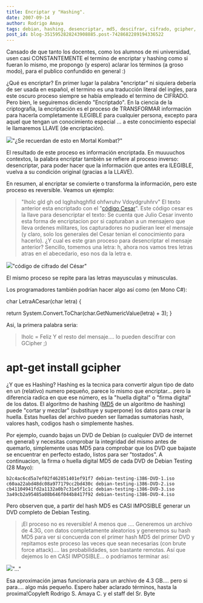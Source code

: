 ```yaml
---
title: Encriptar y "Hashing".
date: 2007-09-14
author: Rodrigo Amaya
tags: debian, hashing, desencriptar, md5, descifrar, cifrado, gcipher, encriptar
post_id: blog-3515952828243908885.post-7428682289194336522
---
```


Cansado de que tanto los docentes, como los alumnos de mi universidad, usen casi CONSTANTEMENTE el termino de encriptar y hashing como si fueran lo mismo, me propongo (y espero) aclarar los términos (a groso modo), para el publico confundido en general :)

¿Qué es encriptar? En primer lugar la palabra "encriptar" ni siquiera debería de ser usada en español, el termino es una traducción literal del ingles, para este oscuro proceso siempre se había empleado el termino de CIFRADO. Pero bien, le seguiremos diciendo "Encriptado". En la ciencia de la criptografía, la encriptación es el proceso de TRANSFORMAR información para hacerla completamente ILEGIBLE para cualquier persona, excepto para aquel que tengan un conocimiento especial ... a este conocimiento especial le llamaremos LLAVE (de encriptación).

[![](http://bp2.blogger.com/_ayvorITawE4/Ruqm6Gy6MpI/AAAAAAAAAcc/tS_6OU2Zbbw/s320/mortal.png)](http://bp2.blogger.com/_ayvorITawE4/Ruqm6Gy6MpI/AAAAAAAAAcc/tS_6OU2Zbbw/s1600-h/mortal.png)"¿Se recuerdan de esto en Mortal Kombat?"

El resultado de este proceso es información encriptada. En muuuuchos contextos, la palabra encriptar también se refiere al proceso inverso: desencriptar, para poder hacer que la información que antes era ILEGIBLE, vuelva a su condición original (gracias a la LLAVE).

En resumen, al encriptar se convierte o transforma la información, pero este proceso es reversible. Veamos un ejemplo:

> "Iholc gld gh od lqghshqghfld ohfwruhv
> Vdoydgruhñrv"
El texto anterior esta encriptado con el "[código Cesar](http://es.wikipedia.org/wiki/Cifrado_C%C3%A9sar)". Este código cesar es la llave para desencriptar el texto: Se cuenta que Julio Cesar invento esta forma de encriptacion por si capturaban a un mensajero que lleva ordenes militares, los capturadores no pudieran leer el mensaje (y claro, solo los generales del Cesar tenian el conocimiento para hacerlo). ¿Y cual es este gran proceso para desencriptar el mensaje anterior? Sencillo, tomemos una letra: h, ahora nos vamos tres letras atras en el abecedario, eso nos da la letra e.

[![](http://bp3.blogger.com/_ayvorITawE4/RuqooWy6MrI/AAAAAAAAAcs/u6NNmtQDDF4/s320/320px-Caesar3.svg.png)](http://bp3.blogger.com/_ayvorITawE4/RuqooWy6MrI/AAAAAAAAAcs/u6NNmtQDDF4/s1600-h/320px-Caesar3.svg.png)"código de cifrado del César"

El mismo proceso se repite para las letras mayusculas y minusculas.

Los programadores también podrían hacer algo así como (en Mono C#):

char LetraACesar(char letra) {

return System.Convert.ToChar(char.GetNumericValue(letra) + 3); }

Asi, la primera palabra seria:

> Iholc
> = Feliz
Y el resto del mensaje.... lo pueden descifrar con GCipher ;)
# apt-get install gcipher

¿Y que es Hashing? Hashing es la tecnica para convertir algun tipo de dato en un (relativo) numero pequeño, parece lo mismo que encriptar... pero la diferencia radica en que ese número, es la "huella digital" o "firma digital" de los datos. El algoritmo de hashing ([MD5](http://es.wikipedia.org/wiki/MD5) de un algoritmo de hashing) puede "cortar y mezclar" (substituye y superpone) los datos para crear la huella. Estas huellas del archivo pueden ser llamadas sumatorias hash, valores hash, codigos hash o simplemente hashes.

Por ejemplo, cuando bajas un DVD de Debian (o cualquier DVD de internet en general) y necesitas comprobar la integridad del mismo antes de quemarlo, simplemente usas MD5 para comprobar que los DVD que bajaste se encuentrar en perfecto estado, listos para ser "tostados". A continuacion, la firma o huella digital MD5 de cada DVD de Debian Testing (28 Mayo):

```
b2c4ac6cd5a7ef02f462851401ef91f7 debian-testing-i386-DVD-1.iso c60aa22abd48dc08a977179cc2bd430c debian-testing-i386-DVD-2.iso cb41104941fd2a1132a0b7c31e5f1c1c debian-testing-i386-DVD-3.iso 3a49cb2a95485a08b646f044b8417f92 debian-testing-i386-DVD-4.iso
```
Pero observen que, a partir del hash MD5 es CASI IMPOSIBLE generar un DVD completo de Debian Testing.

> ¡El proceso no es
> reversible!
A menos que .... Generemos un archivo de 4.3G, con datos completamente aleatorios y generemos su hash MD5 para ver si concuerda con el primer hash MD5 del primer DVD y repitamos este proceso las veces que sean necesarias (con brute force attack).... las probabilidades, son bastante remotas. Así que dejemos lo en CASI IMPOSIBLE... o podríamos terminar asi:

[![](http://bp3.blogger.com/_ayvorITawE4/Ruqm_Wy6MqI/AAAAAAAAAck/SjnoEtN5rME/s320/death.png)](http://bp3.blogger.com/_ayvorITawE4/Ruqm_Wy6MqI/AAAAAAAAAck/SjnoEtN5rME/s1600-h/death.png)"..."

Esa aproximación jamas funcionaria para un archivo de 4.3 GB.... pero si para.... algo más pequeño. Espero haber aclarado términos, hasta la proxima!Copyleft Rodrigo S. Amaya C. y el staff del Sr. Byte